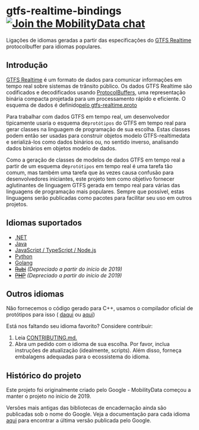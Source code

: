 # gtfs-realtime-bindings [![Join the MobilityData chat](https://img.shields.io/badge/chat-on%20slack-red)](https://bit.ly/mobilitydata-slack)

Ligações de idiomas geradas a partir das especificações do [GTFS Realtime](https://github.com/google/transit/tree/master/gtfs-realtime) protocolbuffer para idiomas populares.

## Introdução

[GTFS Realtime](https://github.com/google/transit/tree/master/gtfs-realtime) é um formato de dados para comunicar informações em tempo real sobre sistemas de trânsito público. Os dados GTFS Realtime são codificados e decodificados usando [ProtocolBuffers](https://developers.google.com/protocol-buffers/), uma representação binária compacta projetada para um processamento rápido e eficiente. O esquema de dados é definido[pelo gtfs-realtime.proto](https://github.com/google/transit/blob/master/gtfs-realtime/proto/gtfs-realtime.proto)

Para trabalhar com dados GTFS em tempo real, um desenvolvedor tipicamente usaria o esquema de`protótipos` do GTFS em tempo real para gerar classes na linguagem de programação de sua escolha. Estas classes podem então ser usadas para construir objetos modelo GTFS-realtimedata e serializá-los como dados binários ou, no sentido inverso, analisando dados binários em objetos modelo de dados.

Como a geração de classes de modelos de dados GTFS em tempo real a partir de um esquema de`protótipos` em tempo real é uma tarefa tão comum, mas também uma tarefa que às vezes causa confusão para desenvolvedores iniciantes, este projeto tem como objetivo fornecer aglutinantes de linguagem GTFS gerada em tempo real para várias das linguagens de programação mais populares. Sempre que possível, estas linguagens serão publicadas como pacotes para facilitar seu uso em outros projetos.

## Idiomas suportados

* [.NET](dotnet.md)
* [Java](java.md)
* [JavaScript / TypeScript / Node.js](nodejs.md)
* [Python](python.md)
* [Golang](golang.md)
* ~~[Rubi](ruby.md)~~ *(Depreciado a partir do início de 2019)*
* ~~[PHP](php.md)~~ *(Depreciado a partir do início de 2019)*

## Outros idiomas

Não fornecemos o código gerado para C++, usamos o compilador oficial de protótipos para isso ( [daqui](https://developers.google.com/protocol-buffers/docs/downloads) ou [aqui](https://github.com/google/protobuf))

Está nos faltando seu idioma favorito? Considere contribuir:

1. Leia [CONTRIBUTING.md.](https://github.com/MobilityData/gtfs-realtime-bindings/blob/master/CONTRIBUTING.md)
2. Abra um pedido com o idioma de sua escolha. Por favor, inclua instruções de atualização (idealmente, scripts). Além disso, forneça embalagens adequadas para o ecossistema do idioma.

## Histórico do projeto

Este projeto foi originalmente criado pelo Google - MobilityData começou a manter o projeto no início de 2019.

Versões mais antigas das bibliotecas de encadernação ainda são publicadas sob o nome do Google. Veja a documentação para cada idioma [aqui](https://github.com/MobilityData/gtfs-realtime-bindings/tree/final-google-version) para encontrar a última versão publicada pelo Google.
